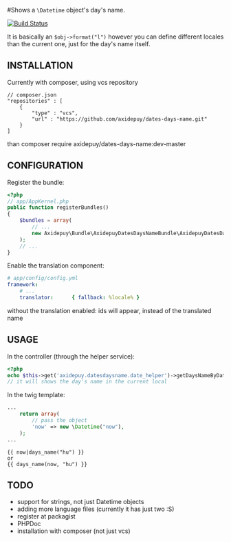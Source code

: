 #Shows a ```\Datetime``` object's day's name.

[![Build Status](https://travis-ci.org/axidepuy/dates-days-name.svg?branch=master)](https://travis-ci.org/axidepuy/dates-days-name)

It is basically an ```$obj->format("l")``` however you can define different locales than the current one, just for the day's name itself.

## INSTALLATION

Currently with composer, using vcs repository

```
// composer.json
"repositories" : [
    {
        "type" : "vcs",
        "url" : "https://github.com/axidepuy/dates-days-name.git"
    }
]
```
than
        composer require axidepuy/dates-days-name:dev-master

## CONFIGURATION

Register the bundle:

```php
<?php
// app/AppKernel.php
public function registerBundles()
{
    $bundles = array(
        // ...
        new Axidepuy\Bundle\AxidepuyDatesDaysNameBundle\AxidepuyDatesDaysNameBundle(),
    );
    // ...
}
```

Enable the translation component:

```yaml
# app/config/config.yml
framework:
    # ...
    translator:      { fallback: %locale% }
```
without the translation enabled: ids will appear, instead of the translated name

## USAGE

In the controller (through the helper service):
```php
<?php
echo $this->get('axidepuy.datesdaysname.date_helper')->getDaysNameByDate(new \Datetime("2016-08-09"));
// it will shows the day's name in the current local
```

In the twig template:
```php
...
    return array(
        // pass the object
        'now' => new \Datetime("now"),
    );
...
```

```html+jinja
{{ now|days_name("hu") }}
or
{{ days_name(now, "hu") }}
```

## TODO
* support for strings, not just Datetime objects
* adding more language files (currently it has just two :S)
* register at packagist
* PHPDoc
* installation with composer (not just vcs)
